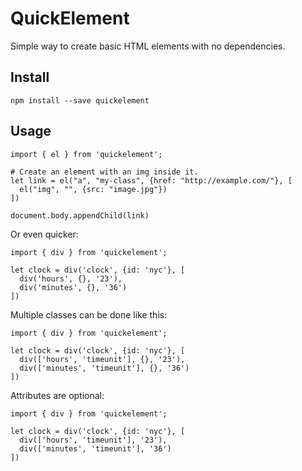 # QuickElement

Simple way to create basic HTML elements with no dependencies.

## Install

```
npm install --save quickelement
```

## Usage

```
import { el } from 'quickelement';

# Create an element with an img inside it.
let link = el("a", "my-class", {href: "http://example.com/"}, [
  el("img", "", {src: "image.jpg"})
])

document.body.appendChild(link)

```

Or even quicker:

```
import { div } from 'quickelement';

let clock = div('clock', {id: 'nyc'}, [
  div('hours', {}, '23'),
  div('minutes', {}, '36')
])
```

Multiple classes can be done like this:

```
import { div } from 'quickelement';

let clock = div('clock', {id: 'nyc'}, [
  div(['hours', 'timeunit'], {}, '23'),
  div(['minutes', 'timeunit'], {}, '36')
])
```

Attributes are optional:

```
import { div } from 'quickelement';

let clock = div('clock', {id: 'nyc'}, [
  div(['hours', 'timeunit'], '23'),
  div(['minutes', 'timeunit'], '36')
])
```